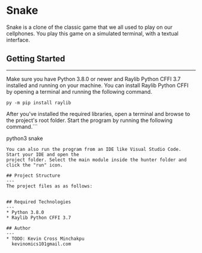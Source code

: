 # Snake
Snake is a clone of the classic game that we all used to play on our cellphones. You play this game 
on a simulated terminal, with a textual interface.

## Getting Started
---
Make sure you have Python 3.8.0 or newer and Raylib Python CFFI 3.7 installed and running on your machine. You can install Raylib Python CFFI by opening a terminal and running the following command.
```
py -m pip install raylib
```
After you've installed the required libraries, open a terminal and browse to the project's root folder. Start the program by running the following command.```

python3 snake 
```
You can also run the program from an IDE like Visual Studio Code. Start your IDE and open the 
project folder. Select the main module inside the hunter folder and click the "run" icon.

## Project Structure
---
The project files as as follows:
```

```

## Required Technologies
---
* Python 3.8.0
* Raylib Python CFFI 3.7

## Author
---
* TODO: Kevin Cross Minchakpu
  kevinomics101gmail.com
